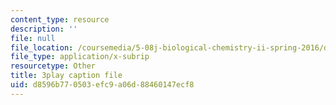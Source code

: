 ```yaml
---
content_type: resource
description: ''
file: null
file_location: /coursemedia/5-08j-biological-chemistry-ii-spring-2016/d8596b770503efc9a06d88460147ecf8_Klw2POjgzVo.srt
file_type: application/x-subrip
resourcetype: Other
title: 3play caption file
uid: d8596b77-0503-efc9-a06d-88460147ecf8
---
```

